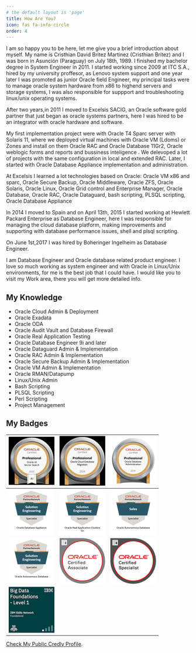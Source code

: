 ```yaml
---
# the default layout is 'page'
title: How Are You?
icon: fas fa-info-circle
order: 4
---
```

<!---
 > Add Markdown syntax content to file `_tabs/about.md`{: .filepath } and it will show up on this page.
{: .prompt-tip }
-->
I am so happy you to be here, let me give you a brief introduction about myself. My name is Cristhian David Britez Martinez (Cristhian Britez) and I was born in Asunción (Paraguay) on July 18th, 1989. I finished my bachelor degree in System Engineer in 2011.
I started working since 2009 at ITC S.A., hired by my university proffesor, as Lenovo system support and one year later I was promoted as junior Oracle field Engineer, my principal tasks were to manage oracle system hardware from x86 to highend servers and storage systems, I was also responsible for suppport and troubleshooting linux/unix operating systems.

After two years,in 2011 I moved to Excelsis SACIG, an Oracle software gold partner that just began as oracle systems partners, here I was hired to be an integrator with oracle hardware and software.

My first implementation project were with Oracle T4 Sparc server with Solaris 11, where we deployed virtual machines with Oracle VM (Ldoms) or Zones and install on them Oracle RAC and Oracle Database 11Gr2, Oracle weblogic forms and reports and bussiness inteligence . We delevoped a lot of projects with the same configuration in local and extended RAC. Later, I started with Oracle Database Appliance implementation and administration.

At Excelsis I learned a lot technologies based on Oracle: Oracle VM x86 and sparc, Oracle Secure Backup, Oracle Middleware, Oracle ZFS, Oracle Solaris, Oracle Linux, Oracle Grid control and Enterprise Manager, Oracle Database, Oracle RAC, Oracle Dataguard, bash scripting, PLSQL scripting, Oracle Database Appliance

In 2014 I moved to Spain and on April 13th, 2015 I started working at Hewlett Packard Enterprise as Database Engineer, here I was responsible for managing the cloud database platform, making improvements and supporting with database performance issues, shell and plsql scripting.

On June 1st,2017 I was hired by Boheringer Ingelheim as Database Engineer.

I am Database Engineer and Oracle database related product engineer. I love so much working as system engineer and with Oracle in Linux/Unix environments, for me is the best job that I could have. I would like you to visit my Work area, there you will get more detailed info.

## My Knowledge
* Oracle Cloud Admin & Deployment
* Oracle Exadata
* Oracle ODA
* Oracle Audit Vault and Database Firewall
* Oracle Real Application Testing
* Oracle Database Engineer 9i and later
* Oracle Dataguard Admin & Implementation
* Oracle RAC Admin & Implementation
* Oracle Secure Backup Admin & Implementation
* Oracle VM Admin & Implementation
* Oracle RMAN/Datapump
* Linux/Unix Admin
* Bash Scripting
* PLSQL Scripting
* Perl Scripting
* Project Management

## My Badges

| ![](/assets/img/oracle01.jpg)  | ![](/assets/img/oracle02.jpg) | ![](/assets/img/oracle03.png) |
| ------------- |:-------------:|:-----------:|
| ![](/assets/img/oracle04.png)      | ![](/assets/img/oracle05.png)     | ![](/assets/img/oracle06.png) |
| ![](/assets/img/oracle07.png)      | ![](/assets/img/oracle08.png)     | ![](/assets/img/oracle09.png) |
| ![](/assets/img/ibm01.png)      |     |             |


 [Check My Public Credly Profile](https://www.credly.com/users/cbritezm).
